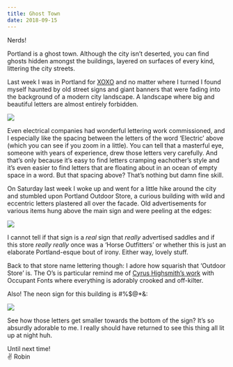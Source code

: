 ```yaml
---
title: Ghost Town
date: 2018-09-15
---
```


Nerds!

Portland is a ghost town. Although the city isn’t deserted, you can find ghosts hidden amongst the buildings, layered on surfaces of every kind, littering the city streets.

Last week I was in Portland for [XOXO](https://2018.xoxofest.com/) and no matter where I turned I found myself haunted by old street signs and giant banners that were fading into the background of a modern city landscape. A landscape where big and beautiful letters are almost entirely forbidden.

![](https://buttondown.s3.us-west-2.amazonaws.com/images/b4cca8d9-7366-4184-82f0-9c04f7ec3df0.jpg)

Even electrical companies had wonderful lettering work commissioned, and I especially like the spacing between the letters of the word ‘Electric’ above (which you can see if you zoom in a little). You can tell that a masterful eye, someone with years of experience, drew those letters very carefully. And that’s only because it’s easy to find letters cramping eachother’s style and it’s even easier to find letters that are floating about in an ocean of empty space in a word. But that spacing above? That’s nothing but damn fine skill.

On Saturday last week I woke up and went for a little hike around the city and stumbled upon Portland Outdoor Store, a curious building with wild and eccentric letters plastered all over the facade. Old advertisements for various items hung above the main sign and were peeling at the edges:

![](https://buttondown.s3.us-west-2.amazonaws.com/images/cc9a0443-2b2b-471b-a56b-af2ec112d7f2.jpg)

I cannot tell if that sign is a _real_ sign that _really_ advertised saddles and if this store _really_ _really_ once was a ‘Horse Outfitters’ or whether this is just an elaborate Portland-esque bout of irony. Either way, lovely stuff.

Back to that store name lettering though: I adore how squarish that ‘Outdoor Store’ is. The O’s is particular remind me of [Cyrus Highsmith’s work](https://occupant.typenetwork.com/) with Occupant Fonts where everything is adorably crooked and off-kilter.

Also! The neon sign for this building is #%\$@\*&:

![](https://buttondown.s3.us-west-2.amazonaws.com/images/ccf62ef6-9179-4a1e-a262-a14bf09a12e2.jpg)

See how those letters get smaller towards the bottom of the sign? It’s so absurdly adorable to me. I really should have returned to see this thing all lit up at night huh.

Until next time! <br>
✌️ Robin
